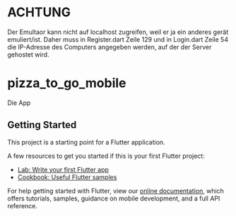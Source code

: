 # ACHTUNG

Der Emultaor kann nicht auf localhost zugreifen, weil er ja ein anderes gerät emuliert/ist.
Daher muss in Register.dart Zeile 129 und in Login.dart Zeile 54 die IP-Adresse des Computers angegeben werden, auf der der Server gehostet wird.



# pizza_to_go_mobile

Die App

## Getting Started

This project is a starting point for a Flutter application.

A few resources to get you started if this is your first Flutter project:

- [Lab: Write your first Flutter app](https://flutter.dev/docs/get-started/codelab)
- [Cookbook: Useful Flutter samples](https://flutter.dev/docs/cookbook)

For help getting started with Flutter, view our
[online documentation](https://flutter.dev/docs), which offers tutorials,
samples, guidance on mobile development, and a full API reference.
